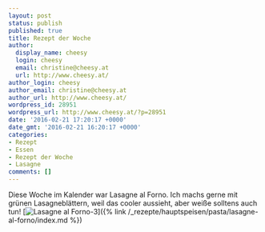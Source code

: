 ```yaml
---
layout: post
status: publish
published: true
title: Rezept der Woche
author:
  display_name: cheesy
  login: cheesy
  email: christine@cheesy.at
  url: http://www.cheesy.at/
author_login: cheesy
author_email: christine@cheesy.at
author_url: http://www.cheesy.at/
wordpress_id: 28951
wordpress_url: http://www.cheesy.at/?p=28951
date: '2016-02-21 17:20:17 +0000'
date_gmt: '2016-02-21 16:20:17 +0000'
categories:
- Rezept
- Essen
- Rezept der Woche
- Lasagne
comments: []
---
```

Diese Woche im Kalender war Lasagne al Forno. Ich machs gerne mit grünen Lasagneblättern, weil das cooler aussieht, aber weiße solltens auch tun!
[![Lasagne al Forno-3](http://www.cheesy.at/wp-content/uploads/Lasagne-al-Forno-3.jpg)]({% link /_rezepte/hauptspeisen/pasta/lasagne-al-forno/index.md %})
